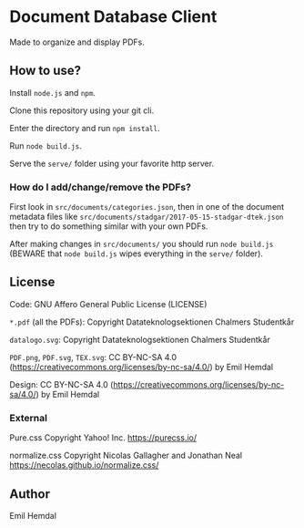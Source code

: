 
# Document Database Client
Made to organize and display PDFs.

## How to use?
Install `node.js` and `npm`.

Clone this repository using your git cli.

Enter the directory and run `npm install`.

Run `node build.js`.

Serve the `serve/` folder using your favorite http server.

### How do I add/change/remove the PDFs?
First look in `src/documents/categories.json`, then in one of the document metadata files like
`src/documents/stadgar/2017-05-15-stadgar-dtek.json` then try to do something similar with your own PDFs.

After making changes in `src/documents/` you should run `node build.js`
(BEWARE that `node build.js` wipes everything in the `serve/` folder).


## License
Code: GNU Affero General Public License (LICENSE)

`*.pdf` (all the PDFs): Copyright Datateknologsektionen Chalmers Studentkår

`datalogo.svg`: Copyright Datateknologsektionen Chalmers Studentkår

`PDF.png`, `PDF.svg`, `TEX.svg`: CC BY-NC-SA 4.0 (https://creativecommons.org/licenses/by-nc-sa/4.0/) by Emil Hemdal

Design: CC BY-NC-SA 4.0 (https://creativecommons.org/licenses/by-nc-sa/4.0/) by Emil Hemdal

### External
Pure.css Copyright Yahoo! Inc. https://purecss.io/

normalize.css Copyright Nicolas Gallagher and Jonathan Neal https://necolas.github.io/normalize.css/

## Author
Emil Hemdal
